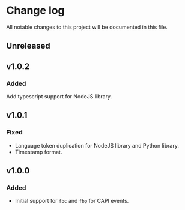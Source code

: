 # Change log

All notable changes to this project will be documented in this file.

## Unreleased

## v1.0.2

### Added
Add typescript support for NodeJS library.

## v1.0.1

### Fixed

- Language token duplication for NodeJS library and Python library.
- Timestamp format.

## v1.0.0

### Added

- Initial support for `fbc` and `fbp` for CAPI events.
